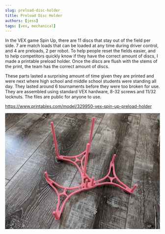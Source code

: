 ```yaml
---
slug: preload-disc-holder
title: Preload Disc Holder
authors: [jess]
tags: [vex, mechanical]
---
```


In the VEX game Spin Up, there are 11 discs that stay out of the field per side.  7 are match loads that can be loaded at any time during driver control, and 4 are preloads, 2 per robot.  To help people reset the fields easier, and to help competitors quickly know if they have the correct amount of discs, I made a printable preload holder.  Once the discs are flush with the stems of the print, the team has the correct amount of discs.  

These parts lasted a surprising amount of time given they are printed and were next where high school and middle school students were standing all day.  They lasted around 6 tournaments before they were too broken for use.  They are assembled using standard VEX hardware, 8-32 screws and 11/32 locknuts.  The files are public for anyone to use. 

https://www.printables.com/model/329950-vex-spin-up-preload-holder


![](banner.jpg)
